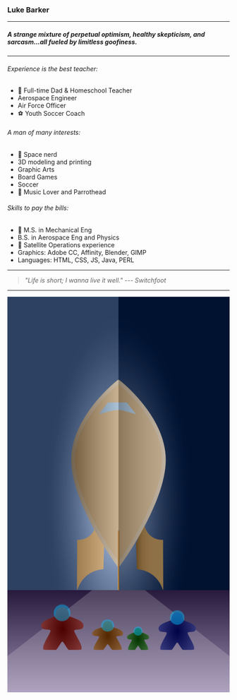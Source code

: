 ### Luke Barker

___

##### A strange mixture of *perpetual optimism*, *healthy skepticism*, and *sarcasm*...all fueled by *limitless goofiness*.
___


###### Experience is the best teacher:

- :school: Full-time Dad & Homeschool Teacher
- Aerospace Engineer
- Air Force Officer
- :soccer: Youth Soccer Coach

###### A man of many interests:

- :milky_way: Space nerd
- 3D modeling and printing
- Graphic Arts
- Board Games
- Soccer 
- :musical_note: Music Lover and Parrothead

###### Skills to pay the bills:

- :rocket: M.S. in Mechanical Eng
- B.S. in Aerospace Eng and Physics
- :satellite: Satellite Operations experience
- Graphics: Adobe CC, Affinity, Blender, GIMP
- Languages: HTML, CSS, JS, Java, PERL

___

> *"Life is short; I wanna live it well."  --- Switchfoot*

___

![Family Rocket](/rocket.png)
